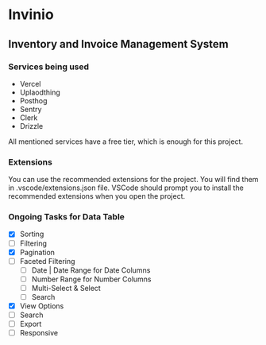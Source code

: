 # Invinio

## Inventory and Invoice Management System

### Services being used

- Vercel
- Uplaodthing
- Posthog
- Sentry
- Clerk
- Drizzle

All mentioned services have a free tier, which is enough for this project.

### Extensions

You can use the recommended extensions for the project. You will find them in .vscode/extensions.json file. VSCode should prompt you to install the recommended extensions when you open the project.

### Ongoing Tasks for Data Table

- [x] Sorting
- [ ] Filtering
- [x] Pagination
- [ ] Faceted Filtering
  - [ ] Date | Date Range for Date Columns
  - [ ] Number Range for Number Columns
  - [ ] Multi-Select & Select
  - [ ] Search
- [x] View Options
- [ ] Search
- [ ] Export
- [ ] Responsive

